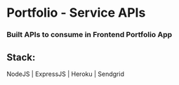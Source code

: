 # Portfolio - Service APIs
<h3>
Built APIs to consume in Frontend Portfolio App</li>
<h3>
<h2>Stack: </h2>
NodeJS | ExpressJS | Heroku | Sendgrid

